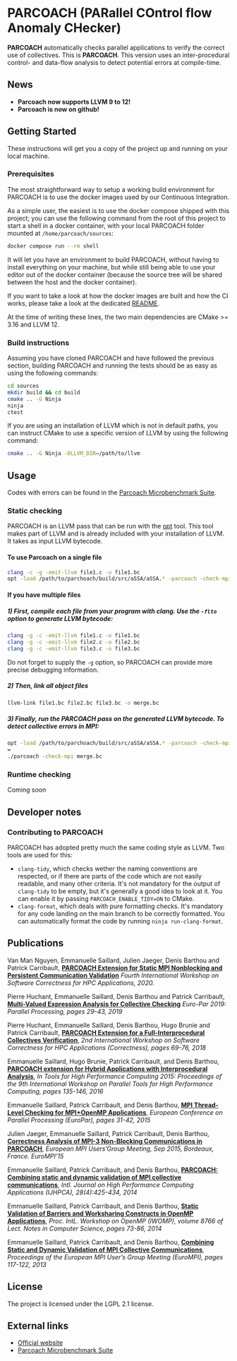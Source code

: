 # PARCOACH (PARallel COntrol flow Anomaly CHecker)

**PARCOACH** automatically checks parallel applications to verify the correct use of collectives. This is **PARCOACH**. This version uses an inter-procedural control- and data-flow analysis to detect potential errors at compile-time.

## News


* <b> Parcoach now supports LLVM 9 to 12! </b>
* <b> Parcoach is now on github! </b>



## Getting Started

These instructions will get you a copy of the project up and running on your local machine.

### Prerequisites

The most straightforward way to setup a working build environment for PARCOACH
is to use the docker images used by our Continuous Integration.

As a simple user, the easiest is to use the docker compose shipped with this
project; you can use the following command from the root of this project to start
a shell in a docker container, with your local PARCOACH folder mounted at `/home/parcoach/sources`:

```bash
docker compose run --rm shell
```

It will let you have an environment to build PARCOACH, without having to install
everything on your machine, but while still being able to use your editor out
of the docker container (because the source tree will be shared between the
host and the docker container).

If you want to take a look at how the docker images are built and how the CI
works, please take a look at the dedicated [README](ci/README.md).

At the time of writing these lines, the two main dependencies are CMake >= 3.16
and LLVM 12.

### Build instructions

Assuming you have cloned PARCOACH and have followed the previous section,
building PARCOACH and running the tests should be as easy as using the
following commands:

```bash
cd sources
mkdir build && cd build
cmake .. -G Ninja
ninja
ctest
```

If you are using an installation of LLVM which is not in default paths,
you can instruct CMake to use a specific version of LLVM by using the following
command:
```bash
cmake .. -G Ninja -DLLVM_DIR=/path/to/llvm
```

## Usage
Codes with errors can be found in the [Parcoach Microbenchmark Suite](https://github.com/parcoach/microbenchmarks).

### Static checking

PARCOACH is an LLVM pass that can be run with the [opt](http://llvm.org/docs/CommandGuide/opt.html) tool. This tool makes part of LLVM and is already included with your installation of LLVM. It takes as input LLVM bytecode.

#### To use Parcoach on a single file

```bash
clang -c -g -emit-llvm file1.c -o file1.bc
opt -load /path/to/parchoach/build/src/aSSA/aSSA.* -parcoach -check-mpi < file1.bc > /dev/null
```


#### If you have multiple files

##### 1) First, compile each file from your program with clang. Use the `-flto` option to generate LLVM bytecode:
```bash
clang -g -c -emit-llvm file1.c -o file1.bc
clang -g -c -emit-llvm file2.c -o file2.bc
clang -g -c -emit-llvm file3.c -o file3.bc
```

 Do not forget to supply the `-g` option, so PARCOACH can provide more precise debugging information.

##### 2) Then, link all object files
```bash
llvm-link file1.bc file2.bc file3.bc -o merge.bc
```

##### 3) Finally, run the PARCOACH pass on the generated LLVM bytecode. To detect collective errors in MPI:
```bash
opt -load /path/to/parchoach/build/src/aSSA/aSSA.* -parcoach -check-mpi merge.bc
=
./parcoach -check-mpi merge.bc
```

### Runtime checking

Coming soon

## Developer notes

### Contributing to PARCOACH

PARCOACH has adopted pretty much the same coding style as LLVM.
Two tools are used for this:
  - `clang-tidy`, which checks wether the naming conventions are respected, or
  if there are parts of the code which are not easily readable, and many other
  criteria. It's not mandatory for the output of `clang-tidy` to be empty,
  but it's generally a good idea to look at it.
  You can enable it by passing `PARCOACH_ENABLE_TIDY=ON` to CMake.
  - `clang-format`, which deals with pure formatting checks. It's mandatory
  for any code landing on the main branch to be correctly formatted.
  You can automatically format the code by running `ninja run-clang-format`.

## Publications

Van Man Nguyen, Emmanuelle Saillard, Julien Jaeger, Denis Barthou and Patrick Carribault,
 **[PARCOACH Extension for Static MPI Nonblocking and Persistent Communication Validation](https://ieeexplore.ieee.org/document/9296940)**
 *Fourth International Workshop on Software Correctness for HPC Applications, 2020.*

 Pierre Huchant, Emmanuelle Saillard, Denis Barthou and Patrick Carribault,
 **[Multi-Valued Expression Analysis for Collective Checking](https://link.springer.com/chapter/10.1007%2F978-3-030-29400-7_3)**
 *Euro-Par 2019: Parallel Processing, pages 29-43, 2019*

 Pierre Huchant, Emmanuelle Saillard, Denis Barthou, Hugo Brunie and Patrick Carribault,
 **[PARCOACH Extension for a Full-Interprocedural Collectives Verification](https://doi.org/10.1109/Correctness.2018.00013)**,
 *2nd International Workshop on Software Correctness for HPC Applications (Correctness), pages 69-76, 2018*

 Emmanuelle Saillard, Hugo Brunie, Patrick Carribault, and Denis Barthou,
 **[PARCOACH extension for Hybrid Applications with Interprocedural Analysis](https://doi.org/10.1007/978-3-319-39589-0_11)**,
 *In Tools for High Performance Computing 2015: Proceedings of the 9th International Workshop on Parallel Tools for High Performance Computing, pages 135-146, 2016*

 Emmanuelle Saillard, Patrick Carribault, and Denis Barthou,
 **[MPI Thread-Level Checking for MPI+OpenMP Applications](https://doi.org/10.1007/978-3-662-48096-0_3)**,
 *European Conference on Parallel Processing (EuroPar), pages 31-42, 2015*

 Julien Jaeger, Emmanuelle Saillard, Patrick Carribault, Denis Barthou,
 **[Correctness Analysis of MPI-3 Non-Blocking Communications in PARCOACH](https://dl.acm.org/doi/10.1145/2802658.2802674)**,
 *European MPI Users’Group Meeting, Sep 2015, Bordeaux, France. EuroMPI’15*

 Emmanuelle Saillard, Patrick Carribault, and Denis Barthou,
 **[PARCOACH: Combining static and dynamic validation of MPI collective communications](https://doi.org/10.1177%2F1094342014552204)**,
 *Intl. Journal on High Performance Computing Applications (IJHPCA), 28(4):425-434, 2014*

 Emmanuelle Saillard, Patrick Carribault, and Denis Barthou,
 **[Static Validation of Barriers and Worksharing Constructs in OpenMP Applications](https://doi.org/10.1007/978-3-319-11454-5_6)**,
 *Proc. IntL. Workshop on OpenMP (IWOMP), volume 8766 of Lect. Notes in Computer Science, pages 73-86, 2014*

 Emmanuelle Saillard, Patrick Carribault, and Denis Barthou,
 **[Combining Static and Dynamic Validation of MPI Collective Communications](https://doi.org/10.1145/2488551.2488555)**,
 *Proceedings of the European MPI User’s Group Meeting (EuroMPI), pages 117-122, 2013*



## License
The project is licensed under the LGPL 2.1 license.
## External links

- [Official website](https://parcoach.github.io)
- [Parcoach Microbenchmark Suite](https://github.com/parcoach/microbenchmarks)

